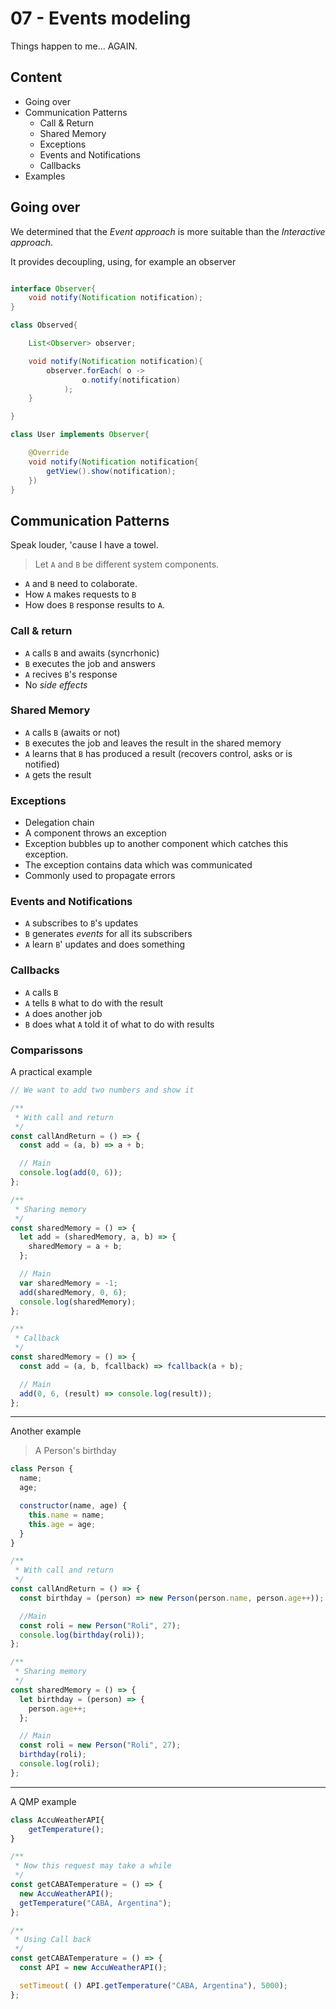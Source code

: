 # 07 - Events modeling

Things happen to me... AGAIN.

## Content

- Going over
- Communication Patterns
  - Call & Return
  - Shared Memory
  - Exceptions
  - Events and Notifications
  - Callbacks
- Examples

## Going over

We determined that the _Event approach_ is more suitable than the _Interactive approach_.

It provides decoupling, using, for example an observer

```java

interface Observer{
    void notify(Notification notification);
}

class Observed{

    List<Observer> observer;

    void notify(Notification notification){
        observer.forEach( o ->
                o.notify(notification)
            );
    }

}

class User implements Observer{

    @Override
    void notify(Notification notification{
        getView().show(notification);
    })
}
```

## Communication Patterns

Speak louder, 'cause I have a towel.

> Let `A` and `B` be different system components.

- `A` and `B` need to colaborate.
- How `A` makes requests to `B`
- How does `B` response results to `A`.

### Call & return

- `A` calls `B` and awaits (syncrhonic)
- `B` executes the job and answers
- `A` recives `B`'s response
- No _side effects_

### Shared Memory

- `A` calls `B` (awaits or not)
- `B` executes the job and leaves the result in the shared memory
- `A` learns that `B` has produced a result (recovers control, asks or is notified)
- `A` gets the result

### Exceptions

- Delegation chain
- A component throws an exception
- Exception bubbles up to another component which catches this exception.
- The exception contains data which was communicated
- Commonly used to propagate errors

### Events and Notifications

- `A` subscribes to `B`'s updates
- `B` generates _events_ for all its subscribers
- `A` learn `B`' updates and does something

### Callbacks

- `A` calls `B`
- `A` tells `B` what to do with the result
- `A` does another job
- `B` does what `A` told it of what to do with results

### Comparissons

A practical example

```js
// We want to add two numbers and show it
```

```js
/**
 * With call and return
 */
const callAndReturn = () => {
  const add = (a, b) => a + b;

  // Main
  console.log(add(0, 6));
};
```

```js
/**
 * Sharing memory
 */
const sharedMemory = () => {
  let add = (sharedMemory, a, b) => {
    sharedMemory = a + b;
  };

  // Main
  var sharedMemory = -1;
  add(sharedMemory, 0, 6);
  console.log(sharedMemory);
};
```

```js
/**
 * Callback
 */
const sharedMemory = () => {
  const add = (a, b, fcallback) => fcallback(a + b);

  // Main
  add(0, 6, (result) => console.log(result));
};
```

---

Another example

> A Person's birthday

```js
class Person {
  name;
  age;

  constructor(name, age) {
    this.name = name;
    this.age = age;
  }
}
```

```js
/**
 * With call and return
 */
const callAndReturn = () => {
  const birthday = (person) => new Person(person.name, person.age++));

  //Main
  const roli = new Person("Roli", 27);
  console.log(birthday(roli));
};
```

```js
/**
 * Sharing memory
 */
const sharedMemory = () => {
  let birthday = (person) => {
    person.age++;
  };

  // Main
  const roli = new Person("Roli", 27);
  birthday(roli);
  console.log(roli);
};
```

---

A QMP example

```js
class AccuWeatherAPI{
    getTemperature();
}
```

```js
/**
 * Now this request may take a while
 */
const getCABATemperature = () => {
  new AccuWeatherAPI();
  getTemperature("CABA, Argentina");
};
```

```js
/**
 * Using Call back
 */
const getCABATemperature = () => {
  const API = new AccuWeatherAPI();

  setTimeout( () API.getTemperature("CABA, Argentina"), 5000);
};
```
